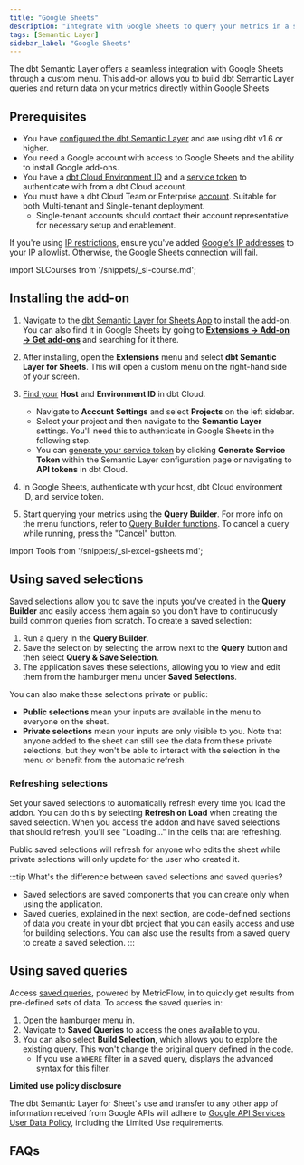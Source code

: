 ```yaml
---
title: "Google Sheets"
description: "Integrate with Google Sheets to query your metrics in a spreadsheet."
tags: [Semantic Layer]
sidebar_label: "Google Sheets"
---
```


The dbt Semantic Layer offers a seamless integration with Google Sheets through a custom menu. This add-on allows you to build dbt Semantic Layer queries and return data on your metrics directly within Google Sheets

## Prerequisites

- You have [configured the dbt Semantic Layer](/docs/use-dbt-semantic-layer/setup-sl) and are using dbt v1.6 or higher.
- You need a Google account with access to Google Sheets and the ability to install Google add-ons.
- You have a [dbt Cloud Environment ID](/docs/use-dbt-semantic-layer/setup-sl#set-up-dbt-semantic-layer) and a [service token](/docs/dbt-cloud-apis/service-tokens) to authenticate with from a dbt Cloud account.
- You must have a dbt Cloud Team or Enterprise [account](https://www.getdbt.com/pricing). Suitable for both Multi-tenant and Single-tenant deployment.
  - Single-tenant accounts should contact their account representative for necessary setup and enablement.

If you're using [IP restrictions](/docs/cloud/secure/ip-restrictions), ensure you've added [Google’s IP addresses](https://www.gstatic.com/ipranges/goog.txt) to your IP allowlist. Otherwise, the Google Sheets connection will fail.

import SLCourses from '/snippets/_sl-course.md';

<SLCourses/>

## Installing the add-on

1. Navigate to the [dbt Semantic Layer for Sheets App](https://gsuite.google.com/marketplace/app/foo/392263010968) to install the add-on. You can also find it in Google Sheets by going to [**Extensions -> Add-on -> Get add-ons**](https://support.google.com/docs/answer/2942256?hl=en&co=GENIE.Platform%3DDesktop&oco=0#zippy=%2Cinstall-add-ons%2Cinstall-an-add-on) and searching for it there.
2. After installing, open the **Extensions** menu and select **dbt Semantic Layer for Sheets**. This will open a custom menu on the right-hand side of your screen.
3. [Find your](/docs/use-dbt-semantic-layer/setup-sl#set-up-dbt-semantic-layer) **Host** and **Environment ID** in dbt Cloud.
   - Navigate to **Account Settings** and select **Projects** on the left sidebar.
   - Select your project and then navigate to the **Semantic Layer** settings.  You'll need this to authenticate in Google Sheets in the following step.
   - You can [generate your service token](/docs/dbt-cloud-apis/service-tokens) by clicking **Generate Service Token** within the Semantic Layer configuration page or navigating to **API tokens** in dbt Cloud.
4. In Google Sheets, authenticate with your host, dbt Cloud environment ID, and service token.
   <Lightbox src="/img/docs/dbt-cloud/semantic-layer/sl-and-gsheets.jpg" width="70%" title="Access your Environment ID, Host, and URLs in your dbt Cloud Semantic Layer settings. Generate a service token in the Semantic Layer settings or API tokens settings" />

5. Start querying your metrics using the **Query Builder**. For more info on the menu functions, refer to [Query Builder functions](#query-builder-functions). To cancel a query while running, press the "Cancel" button.

import Tools from '/snippets/_sl-excel-gsheets.md';

<Tools 
type="Google Sheets"
bullet_1="The custom menu operation has a timeout limit of six (6) minutes."
bullet_2="If you're using this extension, make sure you're signed into Chrome with the same Google profile you used to set up the Add-On. Log in with one Google profile at a time as using multiple Google profiles at once might cause issues."
queryBuilder="/img/docs/dbt-cloud/semantic-layer/gsheets-query-builder.jpg"
/>

<!-- adding this section here temporarily (not incl limited policy) until saved queries is available for excel. when saved queries becomes available for excel365 integration:
1. remove the below content (tip and using saved queries header
2. then go to the website/snippets/_sl-excel-gsheets.md snippet
3. And uncomment line 97 - 118 to make saved queries content available to gsheets AND excel -->

## Using saved selections

<p><span>Saved selections allow you to save the inputs you've created in the <strong>Query Builder</strong> and easily access them again so you don't have to continuously build common queries from scratch. To create a saved selection:</span></p>

<ol>
  <li>Run a <span>query in the <strong>Query Builder</strong>.</span></li>
  <li>Save the selection by selecting the arrow next to the <strong>Query</strong> button and then select <strong>Query & Save Selection</strong>.</li>
  <li>The application saves these selections, allowing you to view and edit them from the hamburger menu under <strong>Saved Selections</strong>.</li>
</ol>

<Lightbox src="/img/docs/dbt-cloud/semantic-layer/gsheets-query-builder.jpg" width="25%" title="Query and save selections in the Query Builder using the arrow next to the Query button." />

<p>You can also make these selections private or public:</p>

<ul>
  <li><strong>Public selections</strong> mean your inputs are available in the menu to everyone on the sheet.</li>
  <li><strong>Private selections</strong> mean your inputs are only visible to you. Note that anyone added to the sheet can still see the data from these private selections, but they won't be able to interact with the selection in the menu or benefit from the automatic refresh.</li>
</ul>

### Refreshing selections

<p>Set your saved selections to automatically refresh every time you load the addon. You can do this by selecting <strong>Refresh on Load</strong> when creating the saved selection. When you access the addon and have saved selections that should refresh, you'll see "Loading..." in the cells that are refreshing.</p>

<p>Public saved selections will refresh for anyone who edits the sheet while private selections will only update for the user who created it.</p>

:::tip What's the difference between saved selections and saved queries?

- Saved selections are saved components that you can create only when using the application.
- Saved queries, explained in the next section, are code-defined sections of data you create in your dbt project that you can easily access and use for building selections. You can also use the results from a saved query to create a saved selection.
:::

## Using saved queries

<p>Access <a href="/docs/build/saved-queries">saved queries</a>, powered by MetricFlow, in to quickly get results from pre-defined sets of data. To access the saved queries in:</p>

<ol>
  <li>Open the hamburger menu in.</li>
  <li>Navigate to <strong>Saved Queries</strong> to access the ones available to you.</li>
  <li>
    You can also select <strong>Build Selection</strong>, which allows you to explore the existing query. This won't change the original query defined in the code.
    <ul>
      <li>If you use a <code>WHERE</code> filter in a saved query, displays the advanced syntax for this filter.</li>
    </ul>
  </li>
</ol>

**Limited use policy disclosure**

The dbt Semantic Layer for Sheet's use and transfer to any other app of information received from Google APIs will adhere to [Google API Services User Data Policy](https://developers.google.com/terms/api-services-user-data-policy), including the Limited Use requirements.

## FAQs
<FAQ path="Troubleshooting/sl-alpn-error" />
